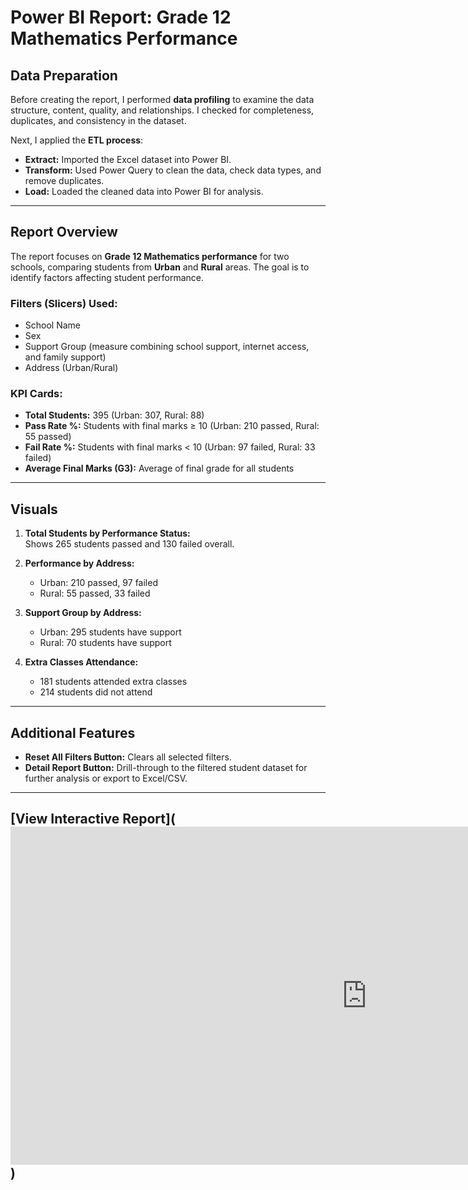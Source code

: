 # Power BI Report: Grade 12 Mathematics Performance

## Data Preparation

Before creating the report, I performed **data profiling** to examine the data structure, content, quality, and relationships. I checked for completeness, duplicates, and consistency in the dataset.

Next, I applied the **ETL process**:

- **Extract:** Imported the Excel dataset into Power BI.  
- **Transform:** Used Power Query to clean the data, check data types, and remove duplicates.  
- **Load:** Loaded the cleaned data into Power BI for analysis.

---

## Report Overview

The report focuses on **Grade 12 Mathematics performance** for two schools, comparing students from **Urban** and **Rural** areas. The goal is to identify factors affecting student performance.

### Filters (Slicers) Used:

- School Name  
- Sex  
- Support Group (measure combining school support, internet access, and family support)  
- Address (Urban/Rural)  

### KPI Cards:

- **Total Students:** 395 (Urban: 307, Rural: 88)  
- **Pass Rate %:** Students with final marks ≥ 10 (Urban: 210 passed, Rural: 55 passed)  
- **Fail Rate %:** Students with final marks < 10 (Urban: 97 failed, Rural: 33 failed)  
- **Average Final Marks (G3):** Average of final grade for all students  

---

## Visuals

1. **Total Students by Performance Status:**  
   Shows 265 students passed and 130 failed overall.

2. **Performance by Address:**  
   - Urban: 210 passed, 97 failed  
   - Rural: 55 passed, 33 failed  

3. **Support Group by Address:**  
   - Urban: 295 students have support  
   - Rural: 70 students have support  

4. **Extra Classes Attendance:**  
   - 181 students attended extra classes  
   - 214 students did not attend  

---

## Additional Features

- **Reset All Filters Button:** Clears all selected filters.  
- **Detail Report Button:** Drill-through to the filtered student dataset for further analysis or export to Excel/CSV.

---

## [View Interactive Report](<iframe title="student_Mathematical_perfomance_Analysis" width="1140" height="541.25" src="https://app.powerbi.com/reportEmbed?reportId=0ea5aa52-8c95-40e8-a74d-c98905d0ab59&autoAuth=true&ctid=f38ba9d8-554c-48a2-ae42-13b1e7f3c797" frameborder="0" allowFullScreen="true"></iframe>)
